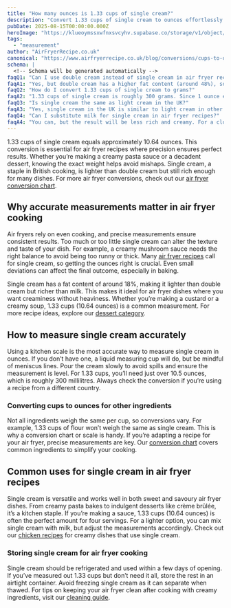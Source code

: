 ```yaml
---
title: "How many ounces is 1.33 cups of single cream?"
description: "Convert 1.33 cups of single cream to ounces effortlessly with our simple guide. Perfect for air fryer recipes and precise measurements."
pubDate: 2025-08-15T00:00:00.000Z
heroImage: "https://klueoymssxwfnxsvcyhv.supabase.co/storage/v1/object/public/Shmucket/how-many-ounces-is-1-33-cups-single-cream.webp"
tags:
  - "measurement"
author: "AirFryerRecipe.co.uk"
canonical: "https://www.airfryerrecipe.co.uk/blog/conversions/cups-to-ounces/how-many-ounces-is-1-33-cups-single-cream"
schema: |
  <!-- Schema will be generated automatically -->
faqQ1: "Can I use double cream instead of single cream in air fryer recipes?"
faqA1: "Yes, but double cream has a higher fat content (around 48%), so it’s thicker and richer. You may need to adjust the quantity or thin it with milk to match the consistency of single cream. For example, 1.33 cups of double cream would weigh slightly more due to its density."
faqQ2: "How do I convert 1.33 cups of single cream to grams?"
faqA2: "1.33 cups of single cream is roughly 300 grams. Since 1 ounce equals about 28.35 grams, 10.64 ounces (1.33 cups) converts to approximately 300 grams. Always use a scale for the most accurate measurement, especially in baking."
faqQ3: "Is single cream the same as light cream in the UK?"
faqA3: "Yes, single cream in the UK is similar to light cream in other countries, with a fat content of around 18%. It’s perfect for pouring and adding to recipes without being too heavy. Always check labels if you’re using a substitute."
faqQ4: "Can I substitute milk for single cream in air fryer recipes?"
faqA4: "You can, but the result will be less rich and creamy. For a closer substitute, mix milk with a small amount of melted butter. However, for dishes where creaminess is key, like sauces or custards, sticking to single cream is best."
---
```

<p>1.33 cups of single cream equals approximately 10.64 ounces. This conversion is essential for air fryer recipes where precision ensures perfect results. Whether you’re making a creamy pasta sauce or a decadent dessert, knowing the exact weight helps avoid mishaps. Single cream, a staple in British cooking, is lighter than double cream but still rich enough for many dishes. For more air fryer conversions, check out our <a href=https://www.airfryerrecipe.co.uk/air-fryer-conversion-chart>air fryer conversion chart</a>.</p>

<h2>Why accurate measurements matter in air fryer cooking</h2>
<p>Air fryers rely on even cooking, and precise measurements ensure consistent results. Too much or too little single cream can alter the texture and taste of your dish. For example, a creamy mushroom sauce needs the right balance to avoid being too runny or thick. Many <a href=https://www.airfryerrecipe.co.uk/recipes>air fryer recipes</a> call for single cream, so getting the ounces right is crucial. Even small deviations can affect the final outcome, especially in baking.</p>

<p>Single cream has a fat content of around 18%, making it lighter than double cream but richer than milk. This makes it ideal for air fryer dishes where you want creaminess without heaviness. Whether you’re making a custard or a creamy soup, 1.33 cups (10.64 ounces) is a common measurement. For more recipe ideas, explore our <a href=https://www.airfryerrecipe.co.uk/recipe-category/dessert>dessert category</a>.</p>

<h2>How to measure single cream accurately</h2>
<p>Using a kitchen scale is the most accurate way to measure single cream in ounces. If you don’t have one, a liquid measuring cup will do, but be mindful of meniscus lines. Pour the cream slowly to avoid spills and ensure the measurement is level. For 1.33 cups, you’ll need just over 10.5 ounces, which is roughly 300 millilitres. Always check the conversion if you’re using a recipe from a different country.</p>

<h3>Converting cups to ounces for other ingredients</h3>
<p>Not all ingredients weigh the same per cup, so conversions vary. For example, 1.33 cups of flour won’t weigh the same as single cream. This is why a conversion chart or scale is handy. If you’re adapting a recipe for your air fryer, precise measurements are key. Our <a href=https://www.airfryerrecipe.co.uk/air-fryer-conversion-chart>conversion chart</a> covers common ingredients to simplify your cooking.</p>

<h2>Common uses for single cream in air fryer recipes</h2>
<p>Single cream is versatile and works well in both sweet and savoury air fryer dishes. From creamy pasta bakes to indulgent desserts like crème brûlée, it’s a kitchen staple. If you’re making a sauce, 1.33 cups (10.64 ounces) is often the perfect amount for four servings. For a lighter option, you can mix single cream with milk, but adjust the measurements accordingly. Check out our <a href=https://www.airfryerrecipe.co.uk/recipe-category/chicken>chicken recipes</a> for creamy dishes that use single cream.</p>

<h3>Storing single cream for air fryer cooking</h3>
<p>Single cream should be refrigerated and used within a few days of opening. If you’ve measured out 1.33 cups but don’t need it all, store the rest in an airtight container. Avoid freezing single cream as it can separate when thawed. For tips on keeping your air fryer clean after cooking with creamy ingredients, visit our <a href=https://www.airfryerrecipe.co.uk/air-fryer-cleaner>cleaning guide</a>.</p>
